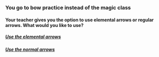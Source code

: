 ### You go to bow practice instead of the magic class

#### Your teacher gives you the option to use elemental arrows or regular arrows. What would you like to use?

##### [Use the elemental arrows](Ending1-Arrows.md)
##### [Use the normal arrows](Ending2-Arrows.md)